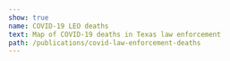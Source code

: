 ```yaml
---
show: true
name: COVID-19 LEO deaths
text: Map of COVID-19 deaths in Texas law enforcement
path: /publications/covid-law-enforcement-deaths
---
```

